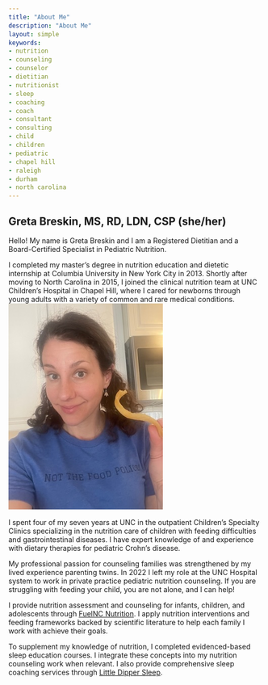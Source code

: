```yaml
---
title: "About Me"
description: "About Me"
layout: simple
keywords:
- nutrition
- counseling
- counselor
- dietitian
- nutritionist
- sleep
- coaching
- coach
- consultant
- consulting
- child
- children
- pediatric
- chapel hill
- raleigh
- durham
- north carolina
---
```

## Greta Breskin, MS, RD, LDN, CSP (she/her)
Hello! My name is Greta Breskin and I am a Registered Dietitian and a Board-Certified Specialist in Pediatric Nutrition. 
<div id="sectionright"><sp>I completed my master’s degree in nutrition education and dietetic internship at Columbia University in New York City in 2013. Shortly after moving to North Carolina in 2015, I joined the clinical nutrition team at UNC Children’s Hospital in Chapel Hill, where I cared for newborns through young adults with a variety of common and rare medical conditions. 
</div>
<div id="sectionleft"><img src='about_photo.jpeg' alt='Greta Breskin, MS, RD, LDN, CSP'></div>

I spent four of my seven years at UNC in the outpatient Children’s Specialty Clinics specializing in the nutrition care of children with feeding difficulties and gastrointestinal diseases. I have expert knowledge of and experience with dietary therapies for pediatric Crohn’s disease.

My professional passion for counseling families was strengthened by my lived experience parenting twins. In 2022 I left my role at the UNC Hospital system to work in private practice pediatric nutrition counseling. If you are struggling with feeding your child, you are not alone, and I can help!

I provide nutrition assessment and counseling for infants, children, and adolescents through [FuelNC Nutrition](https://www.fuelnc.com). I apply nutrition interventions and feeding frameworks backed by scientific literature to help each family I work with achieve their goals. 

To supplement my knowledge of nutrition, I completed evidenced-based sleep education courses. I integrate these concepts into my nutrition counseling work when relevant. I also provide comprehensive sleep coaching services through [Little Dipper Sleep](https://www.littledipperwellness.com).